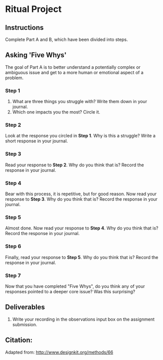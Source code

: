 # Ritual Project

## Instructions
Complete Part A and B, which have been divided into steps.

## Asking 'Five Whys'
The goal of Part A is to better understand a potentially complex or ambiguous issue and get to a more human or emotional aspect of a problem.

### Step 1

1. What are three things you struggle with? Write them down in your journal.
2. Which one impacts you the most? Circle it.

### Step 2

Look at the response you circled in **Step 1**. Why is this a struggle? Write a short response in your journal.

### Step 3

Read your response to **Step 2**. Why do you think that is? Record the response in your journal.

### Step 4

Bear with this process, it is repetitive, but for good reason. Now read your response to **Step 3**. Why do you think that is? Record the response in your journal.

### Step 5

Almost done. Now read your response to **Step 4**. Why do you think that is? Record the response in your journal.

### Step 6

Finally, read your response to **Step 5**. Why do you think that is? Record the response in your journal.

### Step 7
Now that you have completed "Five Whys", do you think any of your responses pointed to a deeper core issue? Was this surprising?

## Deliverables
1. Write your recording in the observations input box on the assignment submission.

## Citation:
Adapted from: http://www.designkit.org/methods/66
